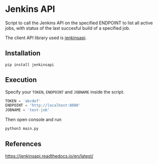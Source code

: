 # Jenkins API

Script to call the Jenkins API on the specified ENDPOINT to list all active jobs, with status of the last succesful build of a specified job.

The client API library used is [jenkinsapi](https://github.com/pycontribs/jenkinsapi).

## Installation
```
pip install jenkinsapi
```

## Execution
Specify your `TOKEN`, `ENDPOINT` and `JOBNAME` inside the script.
```python
TOKEN = 'abcdef'
ENDPOINT = 'http://localhost:8080'
JOBNAME = 'test-job'
```
Then open console and run
```sh
python3 main.py
```

## References
https://jenkinsapi.readthedocs.io/en/latest/